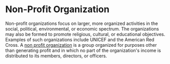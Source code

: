# Non-Profit Organization
Non-profit organizations focus on larger, more organized activities in the social, political, environmental, or economic spectrum. The organizations may also be formed to promote religious, cultural, or educational objectives. Examples of such organizations include UNICEF and the American Red Cross. A [non profit organization](http://charityappnow.com/) is a group organized for purposes other than generating profit and in which no part of the organization's income is distributed to its members, directors, or officers.
